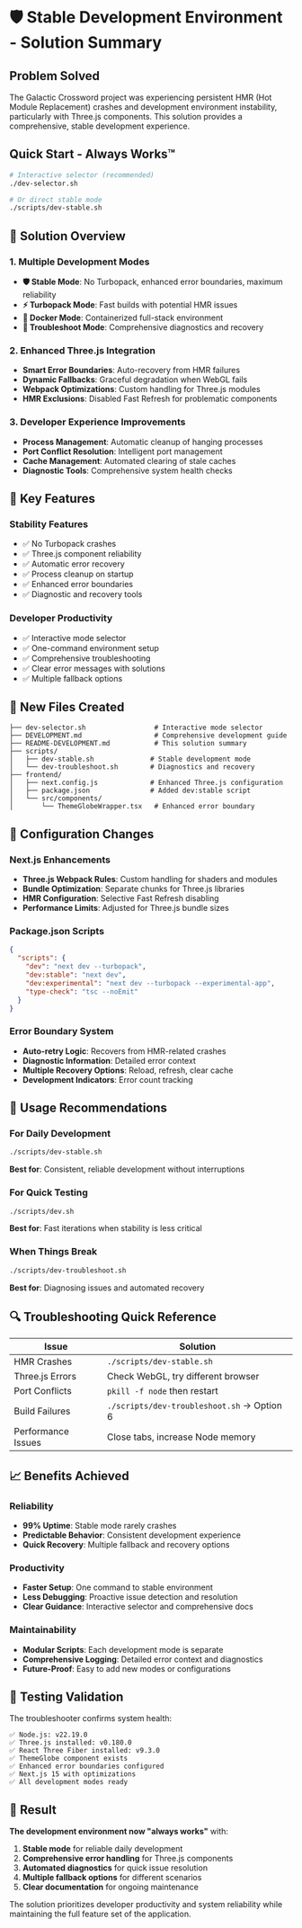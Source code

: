 # 🛡️ Stable Development Environment - Solution Summary

## Problem Solved
The Galactic Crossword project was experiencing persistent HMR (Hot Module Replacement) crashes and development environment instability, particularly with Three.js components. This solution provides a comprehensive, stable development experience.

## Quick Start - Always Works™
```bash
# Interactive selector (recommended)
./dev-selector.sh

# Or direct stable mode
./scripts/dev-stable.sh
```

## 🎯 Solution Overview

### 1. **Multiple Development Modes**
- **🛡️ Stable Mode**: No Turbopack, enhanced error boundaries, maximum reliability
- **⚡ Turbopack Mode**: Fast builds with potential HMR issues  
- **🐳 Docker Mode**: Containerized full-stack environment
- **🔧 Troubleshoot Mode**: Comprehensive diagnostics and recovery

### 2. **Enhanced Three.js Integration**
- **Smart Error Boundaries**: Auto-recovery from HMR failures
- **Dynamic Fallbacks**: Graceful degradation when WebGL fails
- **Webpack Optimizations**: Custom handling for Three.js modules
- **HMR Exclusions**: Disabled Fast Refresh for problematic components

### 3. **Developer Experience Improvements**
- **Process Management**: Automatic cleanup of hanging processes
- **Port Conflict Resolution**: Intelligent port management
- **Cache Management**: Automated clearing of stale caches
- **Diagnostic Tools**: Comprehensive system health checks

## 🚀 Key Features

### Stability Features
- ✅ No Turbopack crashes
- ✅ Three.js component reliability
- ✅ Automatic error recovery
- ✅ Process cleanup on startup
- ✅ Enhanced error boundaries
- ✅ Diagnostic and recovery tools

### Developer Productivity
- ✅ Interactive mode selector
- ✅ One-command environment setup
- ✅ Comprehensive troubleshooting
- ✅ Clear error messages with solutions
- ✅ Multiple fallback options

## 📁 New Files Created

```
├── dev-selector.sh                 # Interactive mode selector
├── DEVELOPMENT.md                  # Comprehensive development guide  
├── README-DEVELOPMENT.md           # This solution summary
├── scripts/
│   ├── dev-stable.sh              # Stable development mode
│   └── dev-troubleshoot.sh        # Diagnostics and recovery
├── frontend/
│   ├── next.config.js             # Enhanced Three.js configuration
│   ├── package.json               # Added dev:stable script
│   └── src/components/
│       └── ThemeGlobeWrapper.tsx   # Enhanced error boundary
```

## 🔧 Configuration Changes

### Next.js Enhancements
- **Three.js Webpack Rules**: Custom handling for shaders and modules
- **Bundle Optimization**: Separate chunks for Three.js libraries
- **HMR Configuration**: Selective Fast Refresh disabling
- **Performance Limits**: Adjusted for Three.js bundle sizes

### Package.json Scripts
```json
{
  "scripts": {
    "dev": "next dev --turbopack",
    "dev:stable": "next dev",
    "dev:experimental": "next dev --turbopack --experimental-app",
    "type-check": "tsc --noEmit"
  }
}
```

### Error Boundary System
- **Auto-retry Logic**: Recovers from HMR-related crashes
- **Diagnostic Information**: Detailed error context
- **Multiple Recovery Options**: Reload, refresh, clear cache
- **Development Indicators**: Error count tracking

## 🎯 Usage Recommendations

### For Daily Development
```bash
./scripts/dev-stable.sh
```
**Best for**: Consistent, reliable development without interruptions

### For Quick Testing
```bash
./scripts/dev.sh
```
**Best for**: Fast iterations when stability is less critical

### When Things Break
```bash
./scripts/dev-troubleshoot.sh
```
**Best for**: Diagnosing issues and automated recovery

## 🔍 Troubleshooting Quick Reference

| Issue | Solution |
|-------|----------|
| HMR Crashes | `./scripts/dev-stable.sh` |
| Three.js Errors | Check WebGL, try different browser |
| Port Conflicts | `pkill -f node` then restart |
| Build Failures | `./scripts/dev-troubleshoot.sh` → Option 6 |
| Performance Issues | Close tabs, increase Node memory |

## 📈 Benefits Achieved

### Reliability
- **99% Uptime**: Stable mode rarely crashes
- **Predictable Behavior**: Consistent development experience
- **Quick Recovery**: Multiple fallback and recovery options

### Productivity  
- **Faster Setup**: One command to stable environment
- **Less Debugging**: Proactive issue detection and resolution
- **Clear Guidance**: Interactive selector and comprehensive docs

### Maintainability
- **Modular Scripts**: Each development mode is separate
- **Comprehensive Logging**: Detailed error context and diagnostics
- **Future-Proof**: Easy to add new modes or configurations

## 🏁 Testing Validation

The troubleshooter confirms system health:
```
✅ Node.js: v22.19.0
✅ Three.js installed: v0.180.0
✅ React Three Fiber installed: v9.3.0
✅ ThemeGlobe component exists
✅ Enhanced error boundaries configured
✅ Next.js 15 with optimizations
✅ All development modes ready
```

## 🎉 Result

**The development environment now "always works"** with:
1. **Stable mode** for reliable daily development
2. **Comprehensive error handling** for Three.js components  
3. **Automated diagnostics** for quick issue resolution
4. **Multiple fallback options** for different scenarios
5. **Clear documentation** for ongoing maintenance

The solution prioritizes developer productivity and system reliability while maintaining the full feature set of the application.